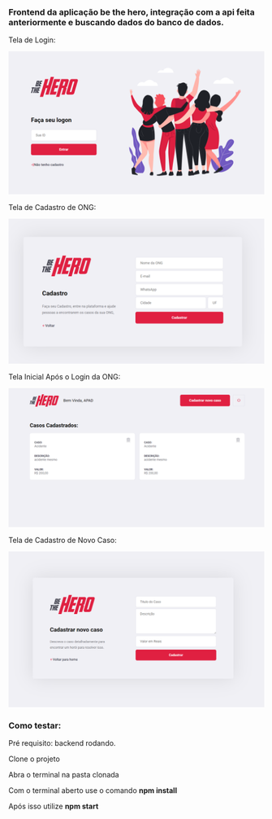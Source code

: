 <h3>Frontend da aplicação be the hero, integração com a api feita anteriormente e buscando dados do banco de dados.</h3>

<p>Tela de Login:</p>
<img src="https://github.com/Vinicius-Garcia/BeTheHero-FrontEnd/blob/master/src/assets/login.PNG">

<p>Tela de Cadastro de ONG:</p>
<img src="https://github.com/Vinicius-Garcia/BeTheHero-FrontEnd/blob/master/src/assets/cadastro.PNG">


<p>Tela Inicial Após o Login da ONG:</p>
<img src="https://github.com/Vinicius-Garcia/BeTheHero-FrontEnd/blob/master/src/assets/home.PNG">


<p>Tela de Cadastro de Novo Caso:</p>
<img src="https://github.com/Vinicius-Garcia/BeTheHero-FrontEnd/blob/master/src/assets/cadastro_caso.PNG">


<h3>Como testar: </h3>
<p>Pré requisito: backend rodando.</p>
<p>Clone o projeto</p>
<p>Abra o terminal na pasta clonada</p>
<p>Com o terminal aberto use o comando <strong>npm install </strong></p>
<p>Após isso utilize <strong>npm start</strong></p>
